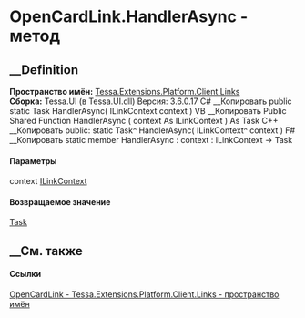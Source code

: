 # OpenCardLink.HandlerAsync - метод
##  __Definition
 **Пространство имён:**
[Tessa.Extensions.Platform.Client.Links](N_Tessa_Extensions_Platform_Client_Links.htm)  
 **Сборка:** Tessa.UI (в Tessa.UI.dll) Версия: 3.6.0.17
C# __Копировать
     public static Task HandlerAsync(
    	ILinkContext context
    )
VB __Копировать
     Public Shared Function HandlerAsync ( 
    	context As ILinkContext
    ) As Task
C++ __Копировать
     public:
    static Task^ HandlerAsync(
    	ILinkContext^ context
    )
F# __Копировать
     static member HandlerAsync : 
            context : ILinkContext -> Task 
#### Параметры
context [ILinkContext](T_Tessa_Platform_Links_ILinkContext.htm)
#### Возвращаемое значение
[Task](https://learn.microsoft.com/dotnet/api/system.threading.tasks.task)
##  __См. также
#### Ссылки
[OpenCardLink - ](T_Tessa_Extensions_Platform_Client_Links_OpenCardLink.htm)
[Tessa.Extensions.Platform.Client.Links - пространство
имён](N_Tessa_Extensions_Platform_Client_Links.htm)
